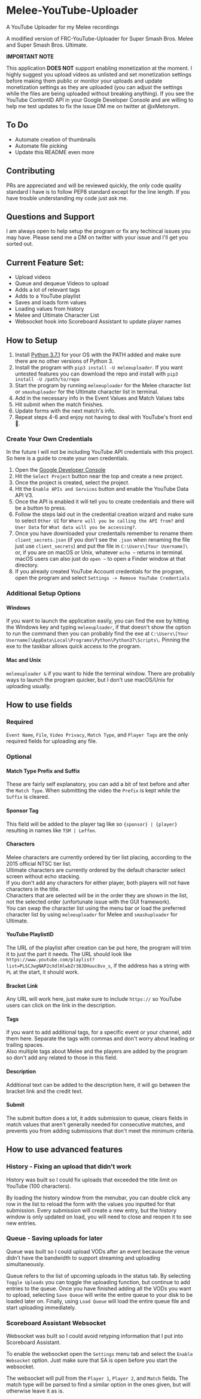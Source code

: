 # Melee-YouTube-Uploader
A YouTube Uploader for my Melee recordings

A modified version of FRC-YouTube-Uploader for Super Smash Bros. Melee and Super Smash Bros. Ultimate.

**IMPORTANT NOTE**

This application **DOES NOT** support enabling monetization at the moment. I highly suggest you upload videos as unlisted and set monetization settings before making them public or monitor your uploads and update monetization settings as they are uploaded (you can adjust the settings while the files are being uploaded without breaking anything). If you see the YouTube ContentID API in your Google Developer Console and are willing to help me test updates to fix the issue DM me on twitter at @xMetonym.

## To Do
* Automate creation of thumbnails
* Automate file picking
* Update this README even more

## Contributing
PRs are appreciated and will be reviewed quickly, the only code quality standard I have is to follow PEP8 standard except for the line length. If you have trouble understanding my code just ask me.

## Questions and Support
I am always open to help setup the program or fix any techincal issues you may have. Please send me a DM on twitter with your issue and I'll get you sorted out.

## Current Feature Set:
* Upload videos
* Queue and dequeue Videos to upload
* Adds a lot of relevant tags
* Adds to a YouTube playlist
* Saves and loads form values
* Loading values from history
* Melee and Ultimate Character List
* Websocket hook into Scoreboard Assistant to update player names

## How to Setup
1. Install [Python 3.7.1](https://www.python.org/downloads/release/python-371/) for your OS with the PATH added and make sure there are no other versions of Python 3.
2. Install the program with `pip3 install -U meleeuploader`. If you want untested features you can download the repo and install with `pip3 install -U /path/to/repo`
3. Start the program by running `meleeuploader` for the Melee character list or `smashuploader` for the Ultimate character list in terminal.
4. Add in the necessary info in the Event Values and Match Values tabs
5. Hit submit when the match finishes.
6. Update forms with the next match's info.
7. Repeat steps 4-6 and enjoy not having to deal with YouTube's front end 🎉.

### Create Your Own Credentials
In the future I will not be including YouTube API credentials with this project. So here is a guide to create your own credentials.

1. Open the [Google Developer Console](https://console.developers.google.com/)
2. Hit the `Select Project` button near the top and create a new project.
3. Once the project is created, select the project.
4. Hit the `Enable APIs and Services` button and enable the YouTube Data API V3.
5. Once the API is enabled it will tell you to create credentials and there will be a button to press.
6. Follow the steps laid out in the credential creation wizard and make sure to select `Other UI` for `Where will you be calling the API from?` and `User Data` for `What data will you be accessing?`.
7. Once you have downloaded your credentails remember to rename them `client_secrets.json` (if you don't see the `.json` when renaming the file just use `client_secrets`) and put the file in `C:\Users\[Your Username]\` or, if you are on macOS or Unix, whatever `echo ~` returns in terminal. macOS users can also just do `open ~` to open a Finder window at that directory.
8. If you already created YouTube Account credentials for the program, open the program and select `Settings -> Remove YouTube Credentials`

### Additional Setup Options
#### Windows
If you want to launch the application easily, you can find the exe by hitting the Windows key and typing `meleeuploader`, if that doesn't show the option to run the command then you can probably find the exe at `C:\Users\[Your Username]\AppData\Local\Programs\Python\Python37\Scripts\`. Pinning the exe to the taskbar allows quick access to the program.

#### Mac and Unix
`meleeuploader &` if you want to hide the terminal window. There are probably ways to launch the program quicker, but I don't use macOS/Unix for uploading usually.

## How to use fields
### Required
`Event Name`, `File`, `Video Privacy`, `Match Type`, and `Player Tags` are the only required fields for uploading any file.

### Optional
#### Match Type Prefix and Suffix
These are fairly self explanatory, you can add a bit of text before and after the `Match Type`. When submitting the video the `Prefix` is kept while the `Suffix` is cleared.

#### Sponsor Tag
This field will be added to the player tag like so `{sponsor} | {player}` resulting in names like `TSM | Leffen`.

#### Characters
Melee characters are currently ordered by tier list placing, according to the 2015 official NTSC tier list.  
Ultimate characters are currently ordered by the default character select screen without echo stacking.  
If you don't add any characters for either player, both players will not have characters in the title.  
Characters that are selected will be in the order they are shown in the list, not the selected order (unfortunate issue with the GUI framework).  
You can swap the character list using the menu bar or load the preferred character list by using `meleeuploader` for Melee and `smashuploader` for Ultimate.

#### YouTube PlaylistID
The URL of the playlist after creation can be put here, the program will trim it to just the part it needs. The URL should look like `https://www.youtube.com/playlist?list=PLSCJwgNAP2cXdlHlwbZr38JDHuuc8vx_s`, if the address has a string with `PL` at the start, it should work.

#### Bracket Link
Any URL will work here, just make sure to include `https://` so YouTube users can click on the link in the description.

#### Tags
If you want to add additional tags, for a specific event or your channel, add them here. Separate the tags with commas and don't worry about leading or trailing spaces.  
Also multiple tags about Melee and the players are added by the program so don't add any related to those in this field.

#### Description
Additional text can be added to the description here, it will go between the bracket link and the credit text.

#### Submit
The submit button does a lot, it adds submission to queue, clears fields in match values that aren't generally needed for consecutive matches, and prevents you from adding submissions that don't meet the minimum criteria.

## How to use advanced features

### History - Fixing an upload that didn't work
History was built so I could fix uploads that exceeded the title limit on YouTube (100 characters). 

By loading the history window from the menubar, you can double click any row in the list to reload the form with the values you inputted for that submission. Every submission will create a new entry, but the history window is only updated on load, you will need to close and reopen it to see new entries.

### Queue - Saving uploads for later
Queue was built so I could upload VODs after an event because the venue didn't have the bandwidth to support streaming and uploading simultaneously. 

Queue refers to the list of upcoming uploads in the status tab. By selecting `Toggle Uploads` you can toggle the uploading function, but continue to add entries to the queue. Once you have finished adding all the VODs you want to upload, selecting `Save Queue` will write the entire queue to your disk to be loaded later on. Finally, using `Load Queue` will load the entire queue file and start uploading immediately.

### Scoreboard Assistant Websocket
Websocket was built so I could avoid retyping information that I put into Scoreboard Assistant.

To enable the websocket open the `Settings` menu tab and select the `Enable Websocket` option. Just make sure that SA is open before you start the websocket.

The websocket will pull from the `Player 1`, `Player 2`, and `Match` fields. The match type will be parsed to find a similar option in the ones given, but will otherwise leave it as is.

